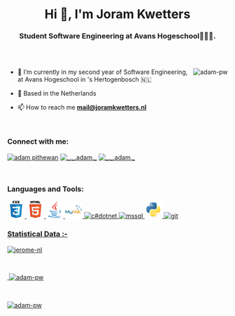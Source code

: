 <h1 align="center">Hi 👋, I'm Joram Kwetters</h1>
<h3 align="center">Student Software Engineering at Avans Hogeschool🏫🇳🇱.</h3>

<br>

<br>

<p><img align="right" src="https://github.com/Adam-pw/Adam-pw/blob/main/animation_500_kxa883sd.gif" alt="adam-pw" /></p>


- 🏫 I’m currently in my second year of Software Engineering, at Avans Hogeschool in 's Hertogenbosch 🇳🇱

- 🏡 Based in the Netherlands

- 📫 How to reach me **mail@joramkwetters.nl**

<br>

<h3 align="left">Connect with me:</h3>
<p align="left">
  <a href="https://www.linkedin.com/in/joram-kwetters/" target="blank"><img align="center"
      src="https://raw.githubusercontent.com/rahuldkjain/github-profile-readme-generator/master/src/images/icons/Social/linked-in-alt.svg"
      alt="adam pithewan" height="30" width="40" /></a>
  <a href="https://instagram.com/joram003" target="blank"><img align="center"
      src="https://raw.githubusercontent.com/rahuldkjain/github-profile-readme-generator/master/src/images/icons/Social/instagram.svg"
      alt="_._.adam._" height="30" width="40" /></a>
  <a href="https://joramkwetters.nl/" target="blank"><img align="center"
      src="https://img.icons8.com/pastel-glyph/64/000000/website--v1.png"
      alt="_._.adam._" height="30" width="40" /></a>
</p>

<br>

<h3 align="left">Languages and Tools:</h3>
<p align="left"> <a href="https://developer.android.com" target="_blank" rel="noreferrer">   </a> <a href="https://www.w3schools.com/cpp/" target="_blank" rel="noreferrer">
    <img
      src="https://raw.githubusercontent.com/devicons/devicon/master/icons/css3/css3-original-wordmark.svg" alt="css3"
      width="40" height="40" /> </a> <a href="https://www.w3.org/html/" target="_blank" rel="noreferrer"> <img
      src="https://raw.githubusercontent.com/devicons/devicon/master/icons/html5/html5-original-wordmark.svg"
      alt="html5" width="40" height="40" />  </a> <a href="https://www.java.com" target="_blank" rel="noreferrer"> <img
      src="https://raw.githubusercontent.com/devicons/devicon/master/icons/java/java-original.svg" alt="java" width="40"
      height="40" /> </a> 
  <a href="https://developer.mozilla.org/en-US/docs/Web/JavaScript" target="_blank"
    rel="noreferrer"> <img
      src="https://raw.githubusercontent.com/devicons/devicon/master/icons/mysql/mysql-original-wordmark.svg"
      alt="mysql" width="40" height="40" />   
    <a href="https://dotnet.microsoft.com/en-us/apps/aspnet/web-apps" target="_blank" rel="noreferrer"> <img
      src="https://static.cdnlogo.com/logos/c/27/c.svg" alt="c#dotnet"
      width="40" height="40" /> 
   <a href="https://www.microsoft.com/nl-nl/sql-server/sql-server-2019" target="_blank" rel="noreferrer"> <img
      src="https://www.svgrepo.com/show/303229/microsoft-sql-server-logo.svg" alt="mssql"
      width="40" height="40" /> 
  <a href="https://www.python.org" target="_blank" rel="noreferrer"> <img
      src="https://raw.githubusercontent.com/devicons/devicon/master/icons/python/python-original.svg" alt="python"
      width="40" height="40" /> 
  <a href="https://git-scm.com/" target="_blank" rel="noreferrer"> <img
      src="https://upload.wikimedia.org/wikipedia/commons/3/3f/Git_icon.svg" alt="git"
      width="40" height="40" /> 

<br>

<h3>Statistical Data :-</h3>
<p><img align="center"
    src="https://github-readme-stats.vercel.app/api/top-langs?username=jeromenl&show_icons=true&locale=en&bg_color=0d1117&text_color=ffffff&layout=compact"
    alt="jerome-nl" 
    bg_color=#808080/></p>

<br>

<p>&nbsp;<img align="center" src="https://github-readme-stats.vercel.app/api?username=jeromenl&show_icons=true&locale=en&bg_color=0d1117&text_color=ffffff&repo=convoychat"
    alt="adam-pw" /></p>

<br>

<p><img align="center" src="https://github-readme-streak-stats.herokuapp.com/?user=jeromenl&theme=dark&background=0d1117&date_format=M%20j%5B%2C%20Y%5D" alt="adam-pw" /></p>

